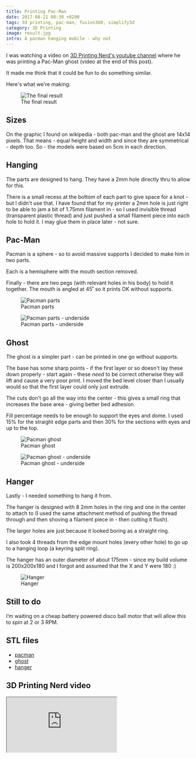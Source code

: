 ```yaml
---
title: Printing Pac-Man
date: 2017-08-21 08:39 +0200
tags: 3d printing, pac-man, fusion360, simplify3d
category: 3D Printing
image: result.jpg
intro: A pacman hanging mobile - why not
---
```


I was watching a video on [3D Printing Nerd's youtube channel](https://www.youtube.com/channel/UC_7aK9PpYTqt08ERh1MewlQ) where he was printing a Pac-Man ghost (video at the end of this post).

It made me think that it could be fun to do something similar.

Here's what we're making:

<figure class="figure w-100 text-center">
  <img class="figure-img img-fluid rounded" src="/images/posts/2017/08/result.jpg" title="The final result" alt="The final result"/>
  <figcaption class="figure-caption">The final result</figcaption>
</figure>

## Sizes

On the graphic I found on wikipedia - both pac-man and the ghost are 14x14 pixels. That means - equal height and width and since they are symmetrical - depth too. So - the models were based on 5cm in each direction.

## Hanging

The parts are designed to hang. They have a 2mm hole directly thru to allow for this.

There is a small recess at the bottom of each part to give space for a knot - but I didn't use that. I have found that for my printer a 2mm hole is just right to be able to jam a bit of 1.75mm filament in - so I used invisible thread (transparent plastic thread) and just pushed a small filament piece into each hole to hold it. I may glue them in place later - not sure.

## Pac-Man

Pacman is a sphere - so to avoid massive supports I decided to make him in two parts.

Each is a hemisphere with the mouth section removed.

Finally - there are two pegs (with relevant holes in his body) to hold it together. The mouth is angled at 45˚ so it prints OK without supports.

<figure class="figure w-100 text-center">
  <img class="figure-img img-fluid rounded" src="/images/posts/2017/08/pacman.png" title="Pacman parts" alt="Pacman parts"/>
  <figcaption class="figure-caption">Pacman parts</figcaption>
</figure>

<figure class="figure w-100 text-center">
  <img class="figure-img img-fluid rounded" src="/images/posts/2017/08/pacman-underside.png" title="Pacman parts - underside" alt="Pacman parts - underside"/>
  <figcaption class="figure-caption">Pacman parts - underside</figcaption>
</figure>

## Ghost

The ghost is a simpler part - can be printed in one go without supports.

The base has some sharp points - if the first layer or so doesn't lay these down properly - start again - these _need_ to be correct otherwise they will lift and cause a very poor print. I moved the bed level closer than I usually would so that the first layer could only just extrude.

The cuts don't go all the way into the center - this gives a small ring that increases the base area - giving better bed adhesion.

Fill percentage needs to be enough to support the eyes and dome. I used 15% for the straight edge parts and then 30% for the sections with eyes and up to the top.

<figure class="figure w-100 text-center">
  <img class="figure-img img-fluid rounded" src="/images/posts/2017/08/ghost.png" title="Pacman ghost" alt="Pacman ghost"/>
  <figcaption class="figure-caption">Pacman ghost</figcaption>
</figure>

<figure class="figure w-100 text-center">
  <img class="figure-img img-fluid rounded" src="/images/posts/2017/08/ghost-underside.png" title="Pacman ghost - underside" alt="Pacman ghost - underside"/>
  <figcaption class="figure-caption">Pacman ghost - underside</figcaption>
</figure>

## Hanger

Lastly - I needed something to hang it from.

The hanger is designed with 8 2mm holes in the ring and one in the center to attach to (I used the same attachment method of pushing the thread through and then shoving a filament piece in - then cutting it flush).

The larger holes are just because it looked boring as a straight ring.

I also took 4 threads from the edge mount holes (every other hole) to go up to a hanging loop (a keyring split ring).

The hanger has an outer diameter of about 175mm - since my build volume is 200x200x180 and I forgot and assumed that the X and Y were 180 :)

<figure class="figure w-100 text-center">
  <img class="figure-img img-fluid rounded" src="/images/posts/2017/08/hanger.png" title="Hanger" alt="Hanger"/>
  <figcaption class="figure-caption">Hanger</figcaption>
</figure>

## Still to do

I’m waiting on a cheap battery powered disco ball motor that will allow this to spin at 2 or 3 RPM.

## STL files

- [pacman](Pacman.stl)
- [ghost](PacmanGhost.stl)
- [hanger](PacmanHanger.stl)

## 3D Printing Nerd video

<div class="ratio ratio-16x9">
  <iframe src="https://www.youtube.com/embed/_aTgmC1Ah00" title="Pac-man Ghost" allow="accelerometer; autoplay; clipboard-write; encrypted-media; gyroscope; picture-in-picture" allowfullscreen></iframe>
</div>
